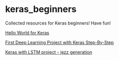 # keras_beginners
Collected resources for Keras beginners! Have fun!

[Hello World for Keras](https://github.com/fastforwardlabs/keras-hello-world/blob/master/kerashelloworld.ipynb)

[First Deep Learning Project with Keras Step-By-Step](https://machinelearningmastery.com/tutorial-first-neural-network-python-keras/)

[Keras with LSTM project - jezz generation](https://github.com/momo4826/keras_beginners/blob/main/Improvise_a_Jazz_Solo_with_an_LSTM_Network_v3a.ipynb)
